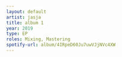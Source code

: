 ```yaml
---
layout: default
artist: jasja
title: album 1
year: 2019
type: EP
roles: Mixing, Mastering
spotify-url: album/4IRpeD60Ju7uwVJjNVc4XW
---
```

